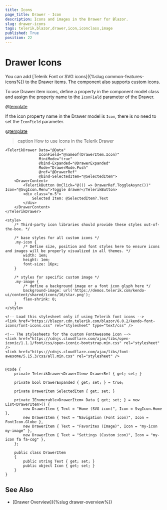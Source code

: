 ```yaml
---
title: Icons
page_title: Drawer - Icon
description: Icons and images in the Drawer for Blazor.
slug: drawer-icons
tags: telerik,blazor,drawer,icon,iconclass,image
published: True
position: 22
---
```


# Drawer Icons

You can add [Telerik Font or SVG icons]({%slug common-features-icons%}) to the Drawer items. The component also supports custom icons.

To use Drawer item icons, define a property in the component model class and assign the property name to the `IconField` parameter of the Drawer.

@[template](/_contentTemplates/common/icons.md#icon-property-supported-types)

If the icon property name in the Drawer model is `Icon`, there is no need to set the `IconField` parameter.

@[template](/_contentTemplates/common/icons.md#font-icons-css-note)

>caption How to use icons in the Telerik Drawer

````RAZOR
<TelerikDrawer Data="@Data"
               IconField="@nameof(DrawerItem.Icon)"
               MiniMode="true"
               @bind-Expanded="@DrawerExpanded"
               Mode="DrawerMode.Push"
               @ref="@DrawerRef"
               @bind-SelectedItem="@SelectedItem">
    <DrawerContent>
        <TelerikButton OnClick="@(() => DrawerRef.ToggleAsync())" Icon="@SvgIcon.Menu">Toggle drawer</TelerikButton>
        <div class="m-5">
            Selected Item: @SelectedItem?.Text
        </div>
    </DrawerContent>
</TelerikDrawer>

<style>
    /* Third-party icon libraries should provide these styles out-of-the-box. */

    /* base styles for all custom icons */
    .my-icon {
        /* Define size, position and font styles here to ensure icons and images will be properly visualized in all themes. */
        width: 1em;
        height: 1em;
        font-size: 16px;
    }

    /* styles for specific custom image */
    .my-image {
        /* define a background image or a font icon glyph here */
        background-image: url('https://demos.telerik.com/kendo-ui/content/shared/icons/16/star.png'); 
        flex-shrink: 0;
    }
</style>

<!-- Load this stylesheet only if using Telerik font icons -->
<link href="https://blazor.cdn.telerik.com/blazor/6.0.2/kendo-font-icons/font-icons.css" rel="stylesheet" type="text/css" />

<!-- The stylesheets for the custom FontAwesome icon -->
<link href="https://cdnjs.cloudflare.com/ajax/libs/open-iconic/1.1.1/font/css/open-iconic-bootstrap.min.css" rel="stylesheet" />
<link href="https://cdnjs.cloudflare.com/ajax/libs/font-awesome/5.15.3/css/all.min.css" rel="stylesheet" />


@code {
    private TelerikDrawer<DrawerItem> DrawerRef { get; set; }

    private bool DrawerExpanded { get; set; } = true;

    private DrawerItem SelectedItem { get; set; }

    private IEnumerable<DrawerItem> Data { get; set; } = new List<DrawerItem>() {
        new DrawerItem { Text = "Home (SVG icon)", Icon = SvgIcon.Home },
        new DrawerItem { Text = "Navigation (Font icon)", Icon = FontIcon.Globe },
        new DrawerItem { Text = "Favorites (Image)", Icon = "my-icon my-image" },
        new DrawerItem { Text = "Settings (Custom icon)", Icon = "my-icon fa fa-cog" },
    };

    public class DrawerItem
    {
        public string Text { get; set; }
        public object Icon { get; set; }
    }
}
````

## See Also

* [Drawer Overview]({%slug drawer-overview%})
